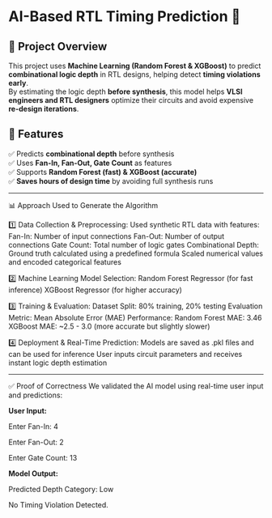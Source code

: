 # AI-Based RTL Timing Prediction 🚀

## 📌 Project Overview  
This project uses **Machine Learning (Random Forest & XGBoost)** to predict **combinational logic depth** in RTL designs, helping detect **timing violations early**.  
By estimating the logic depth **before synthesis**, this model helps **VLSI engineers and RTL designers** optimize their circuits and avoid expensive **re-design iterations**.  

## 🚀 Features  
✅ Predicts **combinational depth** before synthesis  
✅ Uses **Fan-In, Fan-Out, Gate Count** as features  
✅ Supports **Random Forest (fast) & XGBoost (accurate)**  
✅ **Saves hours of design time** by avoiding full synthesis runs  

---

📊 Approach Used to Generate the Algorithm

1️⃣ Data Collection & Preprocessing:
Used synthetic RTL data with features:
Fan-In: Number of input connections
Fan-Out: Number of output connections
Gate Count: Total number of logic gates
Combinational Depth: Ground truth calculated using a predefined formula
Scaled numerical values and encoded categorical features

2️⃣ Machine Learning Model Selection:
Random Forest Regressor (for fast inference)
XGBoost Regressor (for higher accuracy)

3️⃣ Training & Evaluation:
Dataset Split: 80% training, 20% testing
Evaluation Metric: Mean Absolute Error (MAE)
Performance:
Random Forest MAE: 3.46
XGBoost MAE: ~2.5 - 3.0 (more accurate but slightly slower)

4️⃣ Deployment & Real-Time Prediction:
Models are saved as .pkl files and can be used for inference
User inputs circuit parameters and receives instant logic depth estimation

---

✅ Proof of Correctness
We validated the AI model using real-time user input and predictions:

**User Input:**

Enter Fan-In: 4

Enter Fan-Out: 2

Enter Gate Count: 13

**Model Output:**

Predicted Depth Category: Low

No Timing Violation Detected.

